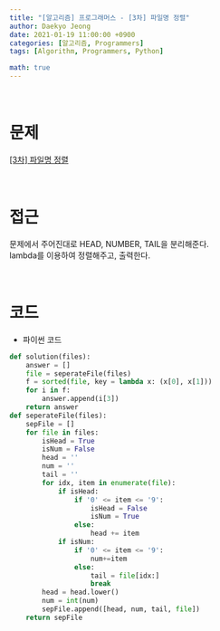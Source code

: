 ```yaml
---
title: "[알고리즘] 프로그래머스 - [3차] 파일명 정렬"
author: Daekyo Jeong
date: 2021-01-19 11:00:00 +0900
categories: [알고리즘, Programmers]
tags: [Algorithm, Programmers, Python]

math: true
---
```


<br/>

# **문제**


[\[3차\] 파일명 정렬](https://programmers.co.kr/learn/courses/30/lessons/17686)

<br/>

# **접근**  

문제에서 주어진대로 HEAD, NUMBER, TAIL을 분리해준다.  
lambda를 이용하여 정렬해주고, 출력한다.  

<br/>

# **코드**


- 파이썬 코드   

```py
def solution(files):
    answer = []
    file = seperateFile(files)
    f = sorted(file, key = lambda x: (x[0], x[1]))
    for i in f:
        answer.append(i[3])
    return answer
def seperateFile(files):
    sepFile = []
    for file in files:
        isHead = True
        isNum = False
        head = ''
        num = ''
        tail = ''
        for idx, item in enumerate(file):
            if isHead:
                if '0' <= item <= '9':
                    isHead = False
                    isNum = True
                else:
                    head += item
            if isNum:
                if '0' <= item <= '9':
                    num+=item
                else:
                    tail = file[idx:]
                    break
        head = head.lower()
        num = int(num)
        sepFile.append([head, num, tail, file])
    return sepFile        
```


<br/>
